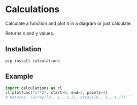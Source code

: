 # Calculations
Calculate a function and plot it in a diagram or just calculate. 

Returns x and y values.
## Installation
`pip install calculations`
## Example
```python
import calculations as cl
cl.plotfunc("x**2", start=0, end=2, points=3)
# Returns: (array([0., 1., 2.]), array([0., 1., 4.]))```